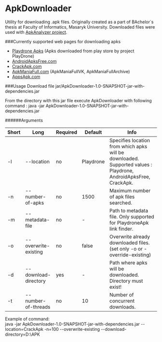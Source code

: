 # ApkDownloader
Utility for downloading .apk files. Originally created as a part of BAchelor`s thesis at Faculty of Informatics, Masaryk University. Downloaded files were used with [ApkAnalyzer project](https://github.com/MartinStyk/ApkAnalyzer).

###Currently supported web pages for downloading apks


* [Playdrone Apks](https://archive.org/details/playdrone-apks) (Apks downloaded from play store by project PlayDrone)
* [AndroidApksFree.com](http://www.androidapksfree.com)
* [CrackApk.com](http://www.crackapk.com/)
* [ApkManiaFull.com](http://www.crackapk.com/) (ApkManiaFullVK, ApkManiaFullArchive)
* [AppsApk.com](http://www.appsapk.com/) 

###Usage
Download file jar/ApkDownloader-1.0-SNAPSHOT-jar-with-dependencies.jar

From the directory with this jar file execute ApkDownloader with following command : java -jar ApkDownloader-1.0-SNAPSHOT-jar-with-dependencies.jar <args>

######Arguments 

Short  | Long | Required | Default |Info
------------- | ------------- | -------------  | ------------- | -------------
-l            | --location    | no | Playdrone| Specifies location from which apks will be downloaded. Supported values : Playdrone, AndroidApksFree, CrackApk.
-n            | --number-of-apks  |  no | 1500 |Maximum number of apk files searched.
-m            | --metadata-file  |  no | - |Path to metadata file. Only supported for PlaydroneApk link finder.
-o            | --overwrite-existing  |  no | false |Overwrite already downloaded files. (set only -o or -override-existing)
-d            | --download-directory  | yes | - |Path where apks will be downloaded. Directory must exist!
-t            | --number-of-threads  | no | 10 |Number of concurrent downloads.  

Example of command: <br/>java -jar ApkDownloader-1.0-SNAPSHOT-jar-with-dependencies.jar --location=CrackApk -n=100 --overwrite-existing --download-directory=D:\APK



